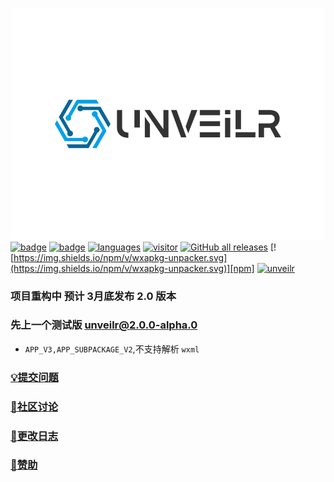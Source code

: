 ![logo](./images/logo.svg)<br>
[![badge](https://img.shields.io/badge/r3x5ur-unveilr-red)][repo]
[![badge](https://img.shields.io/github/license/r3x5ur/unveilr)][repo]
[![languages](https://img.shields.io/github/languages/top/r3x5ur/unveilr)][repo]
[![visitor](https://visitor-badge.glitch.me/badge?page_id=https://github.com/r3x5ur/wxapkg-unpacker)][repo]
[![GitHub all releases](https://img.shields.io/github/downloads/r3x5ur/unveilr/total)][release]
[![https://img.shields.io/npm/v/wxapkg-unpacker.svg](https://img.shields.io/npm/v/wxapkg-unpacker.svg)][npm]
[![unveilr](https://img.shields.io/npm/dt/wxapkg-unpacker.svg)][npm]
### 项目重构中 预计 3月底发布 2.0 版本
### 先上一个测试版 [unveilr@2.0.0-alpha.0]()
- `APP_V3,APP_SUBPACKAGE_V2`,不支持解析 `wxml`

[//]: # (### 暂时可以使用[1.0.x版本]&#40;https://github.com/r3x5ur/unveilr/releases/tag/v1.0.2&#41;)
### [:bulb:提交问题](https://github.com/r3x5ur/wxapkg-unpacker/issues)
### [:triangular_flag_on_post:社区讨论](https://github.com/r3x5ur/unveilr/discussions)
### [:memo:更改日志](https://github.com/r3x5ur/wxapkg-unpacker/blob/master/CHANGELOG.md)
### [:money_with_wings:赞助](https://github.com/r3x5ur/wxapkg-unpacker/blob/master/CONTRIBUTING.md)


[repo]:https://github.com/r3x5ur/unveilr
[npm]:https://www.npmjs.com/package/wxapkg-unpacker
[release]:https://github.com/r3x5ur/unveilr/releases
